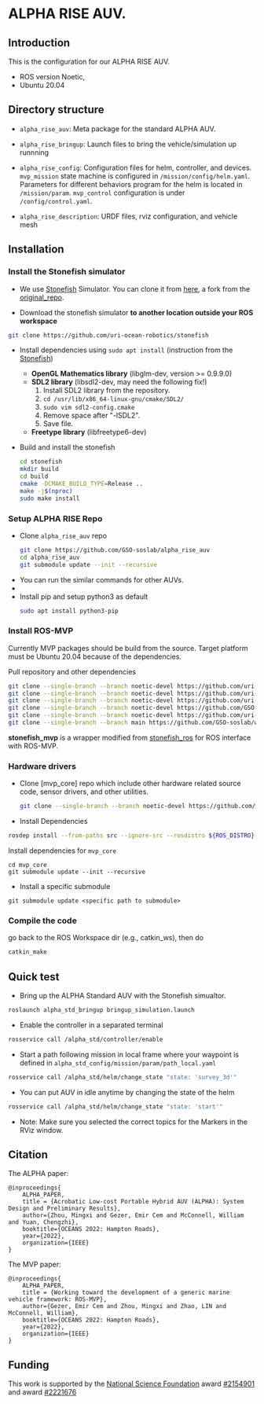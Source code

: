 # ALPHA RISE AUV.

## Introduction
This is the configuration for our ALPHA RISE AUV.
- ROS version Noetic,
- Ubuntu 20.04

## Directory structure
- `alpha_rise_auv`: Meta package for the standard ALPHA AUV.

- `alpha_rise_bringup`: Launch files to bring the vehicle/simulation up runnning

- `alpha_rise_config`: Configuration files for helm, controller, and devices. `mvp_mission` state machine is configured in `/mission/config/helm.yaml`. Parameters for different behaviors program for the helm is located in `/mission/param`. `mvp_control` configuration is under `/config/control.yaml`.

- `alpha_rise_description`: URDF files, rviz configuration, and vehicle mesh

## Installation

### Install the Stonefish simulator
- We use [Stonefish](https://stonefish.readthedocs.io/en/latest/install.html) Simulator. You can clone it from [here](https://github.com/uri-ocean-robotics/stonefish), a fork from the [original_repo](https://github.com/patrykcieslak/stonefish).

- Download the stonefish simulator **to another location outside your ROS workspace**
```bash
git clone https://github.com/uri-ocean-robotics/stonefish
```

- Install dependencies using `sudo apt install` (instruction from the [Stonefish](https://github.com/patrykcieslak/stonefish))
    * **OpenGL Mathematics library** (libglm-dev, version >= 0.9.9.0)
    * **SDL2 library** (libsdl2-dev, may need the following fix!)
        1. Install SDL2 library from the repository.
        2. `cd /usr/lib/x86_64-linux-gnu/cmake/SDL2/`
        3. `sudo vim sdl2-config.cmake`
        4. Remove space after "-lSDL2".
        5. Save file.
    * **Freetype library** (libfreetype6-dev)

- Build and install the stonefish
    ```bash
    cd stonefish
    mkdir build
    cd build
    cmake -DCMAKE_BUILD_TYPE=Release ..
    make -j$(nproc)
    sudo make install
    ```


### Setup ALPHA RISE Repo
- Clone `alpha_rise_auv` repo
    ```bash
    git clone https://github.com/GSO-soslab/alpha_rise_auv
    cd alpha_rise_auv
    git submodule update --init --recursive
    ```
- You can run the similar commands for other AUVs.
- 
- Install pip and setup python3 as default
    ```bash
    sudo apt install python3-pip
    ```

### Install ROS-MVP 
Currently MVP packages should be build from the source.
Target platform must be Ubuntu 20.04 because of the dependencies.

Pull repository and other dependencies
```bash
git clone --single-branch --branch noetic-devel https://github.com/uri-ocean-robotics/mvp_msgs
git clone --single-branch --branch noetic-devel https://github.com/uri-ocean-robotics/mvp_control
git clone --single-branch --branch noetic-devel https://github.com/uri-ocean-robotics/mvp_mission
git clone --single-branch --branch noetic-devel https://github.com/GSO-soslab/mvp_utilities.git
git clone --single-branch --branch noetic-devel https://github.com/uri-ocean-robotics/stonefish_mvp
git clone --single-branch --branch main https://github.com/GSO-soslab/world_of_stonefish.git
```

**stonefish_mvp** is a wrapper modified from [stonefish_ros](https://github.com/patrykcieslak/stonefish_ros) for ROS interface with ROS-MVP.

### Hardware drivers
- Clone [mvp_core] repo which include other hardware related source code, sensor drivers, and other utilities.

    ```bash
    git clone --single-branch --branch noetic-devel https://github.com/GSO-soslab/mvp_core.git
    ```

- Install Dependencies

```bash
rosdep install --from-paths src --ignore-src --rosdistro ${ROS_DISTRO} -y
```
Install dependencies for `mvp_core`
```
cd mvp_core
git submodule update --init --recursive
```

- Install a specific submodule 
```
git submodule update <specific path to submodule>
```


### Compile the code
go back to the ROS Workspace dir (e.g., catkin_ws), then do
```bash
catkin_make
```

## Quick test
- Bring up the ALPHA Standard AUV with the Stonefish simualtor.

```bash
roslaunch alpha_std_bringup bringup_simulation.launch
```

- Enable the controller in a separated terminal
```bash
rosservice call /alpha_std/controller/enable
```

- Start a path following mission in local frame where your waypoint is defined in `alpha_std_config/mission/param/path_local.yaml`

```bash
rosservice call /alpha_std/helm/change_state "state: 'survey_3d'"
```

- You can put AUV in idle anytime by changing the state of the helm

```bash
rosservice call /alpha_std/helm/change_state "state: 'start'"
```

- Note: Make sure you selected the correct topics for the Markers in the RViz window.


## Citation

The ALPHA paper:

```
@inproceedings{
    ALPHA_PAPER,
    title = {Acrobatic Low-cost Portable Hybrid AUV (ALPHA): System Design and Preliminary Results},
    author={Zhou, Mingxi and Gezer, Emir Cem and McConnell, William and Yuan, Chengzhi},
    booktitle={OCEANS 2022: Hampton Roads},
    year={2022},
    organization={IEEE}
}
```

The MVP paper:

```
@inproceedings{
    ALPHA_PAPER,
    title = {Working toward the development of a generic marine vehicle framework: ROS-MVP},
    author={Gezer, Emir Cem and Zhou, Mingxi and Zhao, LIN and McConnell, William},
    booktitle={OCEANS 2022: Hampton Roads},
    year={2022},
    organization={IEEE}
}
```



## Funding
This work is supported by the [National Science Foundation](https://www.nsf.gov/) award [#2154901](https://www.nsf.gov/awardsearch/showAward?AWD_ID=2154901&HistoricalAwards=false) and award [#2221676](https://www.nsf.gov/awardsearch/showAward?AWD_ID=2221676&HistoricalAwards=false)